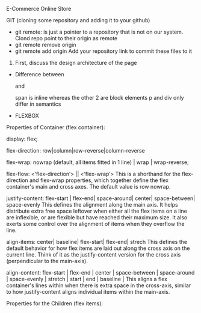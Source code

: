 E-Commerce Online Store

GIT (cloning some repository and adding it to your github)

- git remote: is just a pointer to a repository that is not on our system. Clond repo point to their origin as remote
- git remote remove origin
- git remote add origin <your repote repo link> Add your repository link to commit these files to it

1. First, discuss the design architecture of the page 

- Difference between <span> <p> and <div>
    span is inline whereas the other 2 are block elements
    p and div only differ in semantics

- FLEXBOX

Properties of Container (flex container):

display: flex;

flex-direction: row|column|row-reverse|column-reverse

flex-wrap: nowrap (default, all items fitted in 1 line) | wrap | wrap-reverse;

flex-flow: <‘flex-direction’> || <‘flex-wrap’> 
This is a shorthand for the flex-direction and flex-wrap properties, which together define the flex container's main and cross axes. The default value is row nowrap.

justify-content: flex-start | flex-end| space-around| center| space-between| space-evenly
This defines the alignment along the main axis. It helps distribute extra free space leftover when either all the flex items on a line are inflexible, or are flexible but have reached their maximum size. It also exerts some control over the alignment of items when they overflow the line.

align-items: center| baseline| flex-start| flex-end| strech
This defines the default behavior for how flex items are laid out along the cross axis on the current line. Think of it as the justify-content version for the cross axis (perpendicular to the main-axis).

align-content: flex-start | flex-end | center | space-between | space-around | space-evenly | stretch | start | end | baseline | 
This aligns a flex container's lines within when there is extra space in the cross-axis, similar to how justify-content aligns individual items within the main-axis.


Properties for the Children (flex items):


